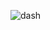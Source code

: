 ![dash](https://github.com/Satyam0700/Dashboard/assets/114215415/36ef091c-6ce4-44e0-9a50-291269ad2b74)
